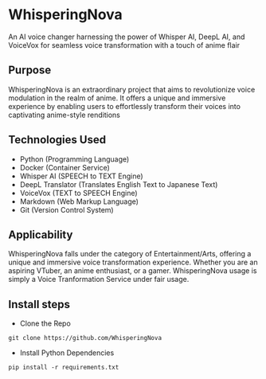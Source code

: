 # WhisperingNova
An AI voice changer harnessing the power of Whisper AI, DeepL AI, and VoiceVox for seamless voice transformation with a touch of anime flair

## Purpose
WhisperingNova is an extraordinary project that aims to revolutionize voice modulation in the realm of anime. It offers a unique and immersive experience by enabling users to effortlessly transform their voices into captivating anime-style renditions

## Technologies Used
- Python    (Programming Language)
- Docker    (Container Service)
- Whisper AI    (SPEECH to TEXT Engine)
- DeepL Translator  (Translates English Text to Japanese Text)
- VoiceVox  (TEXT to SPEECH Engine)
- Markdown  (Web Markup Language)
- Git   (Version Control System)

## Applicability
WhisperingNova falls under the category of Entertainment/Arts, offering a unique and immersive voice transformation experience. Whether you are an aspiring VTuber, an anime enthusiast, or a gamer. WhisperingNova usage is simply a Voice Tranformation Service under fair usage.

## Install steps
- Clone the Repo
```
git clone https://github.com/WhisperingNova
```
- Install Python Dependencies
```
pip install -r requirements.txt
```

